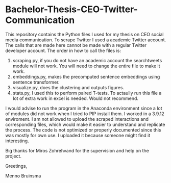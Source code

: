 # Bachelor-Thesis-CEO-Twitter-Communication

This repository contains the Python files I used for my thesis on CEO social media communication. To scrape Twitter I used a academic Twitter account. The calls that are made here cannot be made with a regular Twitter developer account. The order in how to call the files is:
1. scraping.py, if you do not have an academic account the searchtweets module will not work. You will need to change the entire file to make it work.
2. embeddings.py, makes the precomputed sentence embeddings using sentence transformer.
3. visualize.py, does the clustering and outputs figures.
4. stats.py, I used this to perform paired T-tests. To actaully run this file a lot of extra work in excel is needed. Would not recommend.

I would advise to run the program in the Anaconda environment since a lot of modules did not work when I tried to PIP install them. I worked in a 3.9.12 enviroment.
I am not allowed to upload the scraped interactions and corresponding files, which would make it easier to understand and replicate the process.
The code is not optimized or properly documented since this was mostly for own use. I uploaded it because someone might find it interesting.

Big thanks for Miros Zohrehvand for the supervision and help on the project.

Greetings,

Menno Bruinsma

